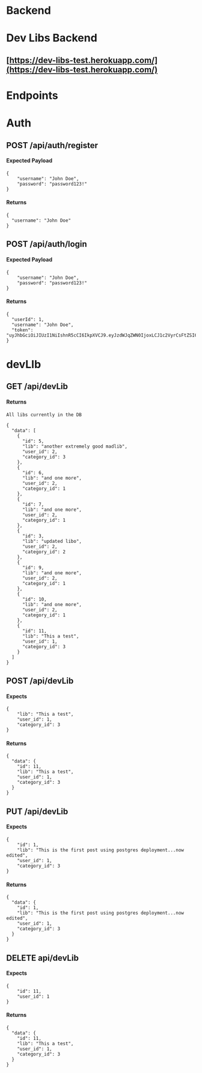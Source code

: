 # Backend
# Dev Libs Backend

## [https://dev-libs-test.herokuapp.com/](https://dev-libs-test.herokuapp.com/)

# Endpoints

# Auth

## POST /api/auth/register

#### Expected Payload

```
{
	"username": "John Doe",
	"password": "password123!"
}
```

#### Returns

```
{
  "username": "John Doe"
}
```

## POST /api/auth/login

#### Expected Payload

```
{
	"username": "John Doe",
	"password": "password123!"
}
```

#### Returns

```
{
  "userId": 1,
  "username": "John Doe",
  "token": "uyJhbGciOiJIUzI1NiIshnR5cCI6IkpXVCJ9.eyJzdWJqZWN0IjoxLCJ1c2VyrCsFtZSI6ImFkbWluIiwiaWF0IjoxNTcxNzEwMDA4LCJleHAiOjE1NzR4OTY0MDh9.vNfxryaHCkhsZ1I1jJHmH4iscWxV38FGvEyJEtKPBHI"
}
```

# devLIb

## GET /api/devLib

#### Returns

`All libs currently in the DB`

```
{
  "data": [
    {
      "id": 5,
      "lib": "another extremely good madlib",
      "user_id": 2,
      "category_id": 3
    },
    {
      "id": 6,
      "lib": "and one more",
      "user_id": 2,
      "category_id": 1
    },
    {
      "id": 7,
      "lib": "and one more",
      "user_id": 2,
      "category_id": 1
    },
    {
      "id": 3,
      "lib": "updated libo",
      "user_id": 2,
      "category_id": 2
    },
    {
      "id": 9,
      "lib": "and one more",
      "user_id": 2,
      "category_id": 1
    },
    {
      "id": 10,
      "lib": "and one more",
      "user_id": 2,
      "category_id": 1
    },
    {
      "id": 11,
      "lib": "This a test",
      "user_id": 1,
      "category_id": 3
    }
  ]
}
```

## POST /api/devLib

#### Expects

```
{
	"lib": "This a test",
	"user_id": 1,
	"category_id": 3
}
```

#### Returns

```
{
  "data": {
    "id": 11,
    "lib": "This a test",
    "user_id": 1,
    "category_id": 3
  }
}
```

## PUT /api/devLib

#### Expects 

```
{
	"id": 1,
	"lib": "This is the first post using postgres deployment...now edited",
	"user_id": 1,
	"category_id": 3
}
```

#### Returns

```
{
  "data": {
    "id": 1,
    "lib": "This is the first post using postgres deployment...now edited",
    "user_id": 1,
    "category_id": 3
  }
}
```

## DELETE api/devLib

#### Expects

```
{
	"id": 11,
	"user_id": 1
}
```

#### Returns

```
{
  "data": {
    "id": 11,
    "lib": "This a test",
    "user_id": 1,
    "category_id": 3
  }
}
```